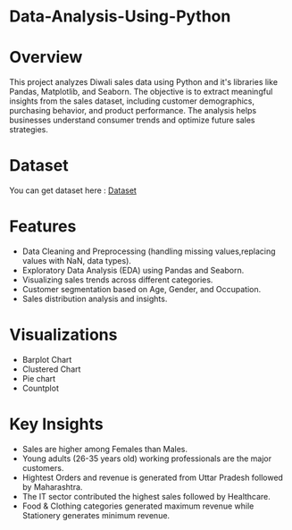 # Data-Analysis-Using-Python

# Overview 
This project analyzes Diwali sales data using Python and it's libraries like Pandas, Matplotlib, and Seaborn. The objective is to extract meaningful insights from the sales dataset, including customer demographics, purchasing behavior, and product performance. The analysis helps businesses understand consumer trends and optimize future sales strategies.

# Dataset 
You can get dataset here : [Dataset]()

# Features
- Data Cleaning and Preprocessing (handling missing values,replacing values with NaN, data types).
- Exploratory Data Analysis (EDA) using Pandas and Seaborn.
- Visualizing sales trends across different categories.
- Customer segmentation based on Age, Gender, and Occupation.
- Sales distribution analysis and insights.

# Visualizations 
- Barplot Chart
- Clustered Chart
- Pie chart
- Countplot

# Key Insights
- Sales are higher among Females than Males.
- Young adults (26-35 years old) working professionals are the major customers.
- Hightest Orders and revenue is generated from Uttar Pradesh followed by Maharashtra.
- The IT sector contributed the highest sales followed by Healthcare.
- Food & Clothing categories generated maximum revenue while Stationery generates minimum revenue.


